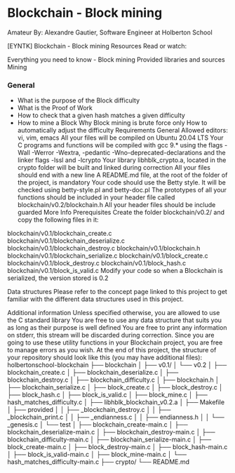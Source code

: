 # Blockchain - Block mining
 Amateur
 By: Alexandre Gautier, Software Engineer at Holberton School


[EYNTK] Blockchain - Block mining
Resources
Read or watch:

Everything you need to know - Block mining
Provided libraries and sources
Mining

### General
* What is the purpose of the Block difficulty
* What is the Proof of Work
* How to check that a given hash matches a given difficulty
* How to mine a Block
Why Block mining is brute force only
How to automatically adjust the difficulty
Requirements
General
Allowed editors: vi, vim, emacs
All your files will be compiled on Ubuntu 20.04 LTS
Your C programs and functions will be compiled with gcc 9.* using the flags -Wall -Werror -Wextra, -pedantic -Wno-deprecated-declarations and the linker flags -lssl and -lcrypto
Your library libhblk_crypto.a, located in the crypto folder will be built and linked during correction
All your files should end with a new line
A README.md file, at the root of the folder of the project, is mandatory
Your code should use the Betty style. It will be checked using betty-style.pl and betty-doc.pl
The prototypes of all your functions should be included in your header file called blockchain/v0.2/blockchain.h
All your header files should be include guarded
More Info
Prerequisites
Create the folder blockchain/v0.2/ and copy the following files in it:

blockchain/v0.1/blockchain_create.c
blockchain/v0.1/blockchain_deserialize.c
blockchain/v0.1/blockchain_destroy.c
blockchain/v0.1/blockchain.h
blockchain/v0.1/blockchain_serialize.c
blockchain/v0.1/block_create.c
blockchain/v0.1/block_destroy.c
blockchain/v0.1/block_hash.c
blockchain/v0.1/block_is_valid.c
Modify your code so when a Blockchain is serialized, the version stored is 0.2

Data structures
Please refer to the concept page linked to this project to get familiar with the different data structures used in this project.

Additional information
Unless specified otherwise, you are allowed to use the C standard library
You are free to use any data structure that suits you as long as their purpose is well defined
You are free to print any information on stderr, this stream will be discarded during correction. Since you are going to use these utility functions in your Blockchain project, you are free to manage errors as you wish.
At the end of this project, the structure of your repository should look like this (you may have additional files):
holbertonschool-blockchain
├── blockchain
│   ├── v0.1/
│   └── v0.2
│       ├── blockchain_create.c
│       ├── blockchain_deserialize.c
│       ├── blockchain_destroy.c
│       ├── blockchain_difficulty.c
│       ├── blockchain.h
│       ├── blockchain_serialize.c
│       ├── block_create.c
│       ├── block_destroy.c
│       ├── block_hash.c
│       ├── block_is_valid.c
│       ├── block_mine.c
│       ├── hash_matches_difficulty.c
│       ├── libhblk_blockchain_v0.2.a
│       ├── Makefile
│       ├── provided
│       │   ├── _blockchain_destroy.c
│       │   ├── _blockchain_print.c
│       │   ├── _endianness.c
│       │   ├── endianness.h
│       │   └── _genesis.c
│       └── test
│           ├── blockchain_create-main.c
│           ├── blockchain_deserialize-main.c
│           ├── blockchain_destroy-main.c
│           ├── blockchain_difficulty-main.c
│           ├── blockchain_serialize-main.c
│           ├── block_create-main.c
│           ├── block_destroy-main.c
│           ├── block_hash-main.c
│           ├── block_is_valid-main.c
│           ├── block_mine-main.c
│           └── hash_matches_difficulty-main.c
├── crypto/
└── README.md
